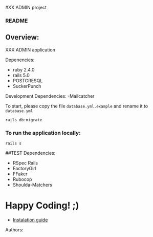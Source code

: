 #XX ADMIN project

### README

## Overview:
XXX ADMIN application

Depenencies:
- ruby 2.4.0
- rails 5.0
- POSTGRESQL
- SuckerPunch


Development Dependencies:
-Mailcatcher


To start, please copy the file ```database.yml.example``` and rename it to ```database.yml```

```shell
rails db:migrate
```
### To run the application locally:

```
rails s
```

##TEST
Dependencies:
- RSpec Rails
- FactoryGirl
- FFaker
- Rubocop
- Shoulda-Matchers

# Happy Coding! ;)


* [Instalation guide](doc/install.md)


Authors:

